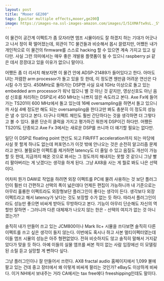 ```yaml
---
layout: post
title: "Mooer GE200"
tags: [guitar multiple effects,mooer,ge200]
image: https://images-na.ssl-images-amazon.com/images/I/51XMAftw9sL._SY355_.jpg
---
```


이 물건이 공간계 이펙트가 좀 모자라면 앰프 시뮬이라도 잘 하겠지 하는 기대가 어긋나고 나서 정이 확 떨어졌는데, 외관이 TC 물건들과 비슷해서 몹시 끌렸지만, 어쨌든 내가 개인적으로 이 물건의 firmware를 스스로 hacking 할 수 있으면 계속 가지고 있고 싶다만. 사실 그런 의미에서는 매우 좋은 개발용 플랫폼이 될 수 있으니 raspberry pi 같은 데서 끙끙대고 있을 이유가 없으니 말이다.

어쨌든 좀 더 리서치 해보자면 이 물건 안에 ADSP-21489가 들어있다고 한다. 아마도 UI는 저렴한 arm processor가 돌고 있을 듯 한데, 이 정도면 웬만큼 어려운 연산은 다 시킬 수가 있다. 450MHz로 돌아가는 DSP면 사실 요새 1GHz 이상으로 돌고 있는 embedded arm processor가 워낙 많으니 별 것 아닌 것 같지만, 영상신호도 아닌 음성 신호를 처리하는 DSP로서 450 MHz는 나쁘지 않은 속도라고 본다. Axe Fx에 들어가는 TS201이 600 MHz에서 돌고 있는데 16배 oversampling을 하면서 돌고 있으니까 사실 4배 정도만 해도 되는 oversampling을 한다고만 봐도 충분히 이 정도의 성능은 낼 수 있다고 본다. 더구나 이펙트 체인도 훨씬 간단하다는 것을 생각하면 더 그렇다고 볼 수 있다. 물론 단순히 클럭을 가지고 평가하긴 뭐한게 DSP이긴 하다만. 어쨌든 TS201도 단종되고 Axe Fx 3에서는 새로운 DSP를 쓰니까 더 얘기할 필요는 없다만.

일단 이 DSP로 floating point 연산도 되고 FIR/FFT acceleration까지 되는 마당에 사실 못 할게 하나도 없는데 퍼포먼스가 이것 밖에 안나오는 것은 순전히 알고리즘 문제라고 본다. 불필요한 이펙트를 제거하면 latency도 더 줄일 수 있고 음질도 개선이 가능할 듯 한데, 지금까지 해온 것으로 봐서는 그 정도까지 해내지는 못할 것 같으니 그냥 빨리 팔아버리는 게 낫겠다는 생각을 하게 된다. 그냥 AX8을 사는 게 뭘로 봐도 나은 선택이다.

어차피 뭔가 DAW로 작업을 하려면 외장 이펙트를 PC에 물려 사용하는 것 보단 플러그인이 훨씬 더 간편하고 선택의 폭이 넓은데다 언제든 편집이 가능하니까 내 기준으로는 아무리 훌륭한 이펙트라도 외장형보단 플러그인이 좋다는 생각이 든다. 생각보다 외장 이펙트라고 해서 latency가 낮다는 것도 보장할 수가 없는 듯 하다. 따라서 플러그인이라도 성능만 좋으면 비싸게 받아도 무방하다고 본다. 기능이 아무리 단순해도 자신의 역할만 잘하면 - 그러니까 다른 대체재가 나오지 않는 한은 - 선택의 여지가 없는 것 아니겠는가? 

솔직히 내가 만들어 쓰고 있는 JCM800이나 Mark IIc+ 시뮬을 쓰다보면 솔직히 다른 이펙트를 쓰고 싶은 생각이 들지 않는다. 이번에도 혹시나 하고 사본 멀티이펙터였는데 이들 앰프 시뮬의 성능은 아주 형편없었다. 전혀 비슷하지도 않고 솔직히 말해서 거지같았다가 맞을 듯 하다. 아예 이들의 실물 앰프를 써본 적이 없는 사람 입장에선 이 모델링 된 소릴 듣고 실망할 게 뻔하다 싶다.

그냥 플러그인이나 잘 만들어서 쓰련다. AX8 fractal audio 홈페이지에서 1,099 불에 팔고 있는 건데 중고 장터에서 왜 이렇게 비싸게 팔리는 것인가? eBay도 이상하게 비싸다. 이거 NH에서 보내주는 거라 CA에서는 tax free에다 freeshipping인데도 말이다. 
